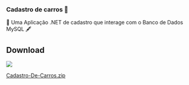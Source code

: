 ### Cadastro de carros 🚗

📜 Uma Aplicação .NET de cadastro que interage com o Banco de Dados MySQL 🖋️

## Download

![](https://img.shields.io/badge/Windows-0078D6?style=for-the-badge&logo=windows&logoColor=white)

[Cadastro-De-Carros.zip](https://github.com/YorhanSD/CadastroDeCarros/files/7964415/Cadastro-De-Carros.zip)

